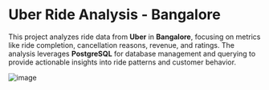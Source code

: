 # Uber Ride Analysis - Bangalore

This project analyzes ride data from **Uber** in **Bangalore**, focusing on metrics like ride completion, cancellation reasons, revenue, and ratings. The analysis leverages **PostgreSQL** for database management and querying to provide actionable insights into ride patterns and customer behavior.

![image](https://github.com/user-attachments/assets/bb0c99ec-9a45-4d8f-b0e0-ef9a9dd1dee6)

